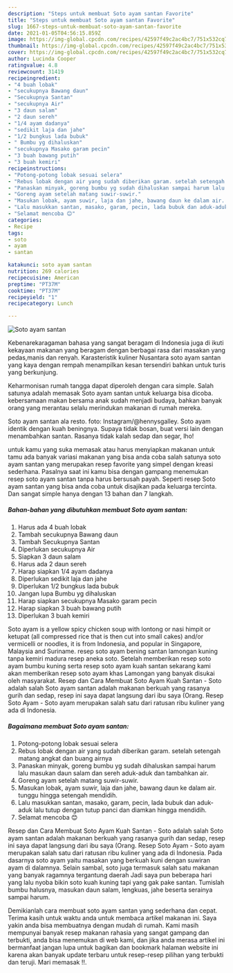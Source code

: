 ```yaml
---
description: "Steps untuk membuat Soto ayam santan Favorite"
title: "Steps untuk membuat Soto ayam santan Favorite"
slug: 1667-steps-untuk-membuat-soto-ayam-santan-favorite
date: 2021-01-05T04:56:15.859Z
image: https://img-global.cpcdn.com/recipes/42597f49c2ac4bc7/751x532cq70/soto-ayam-santan-foto-resep-utama.jpg
thumbnail: https://img-global.cpcdn.com/recipes/42597f49c2ac4bc7/751x532cq70/soto-ayam-santan-foto-resep-utama.jpg
cover: https://img-global.cpcdn.com/recipes/42597f49c2ac4bc7/751x532cq70/soto-ayam-santan-foto-resep-utama.jpg
author: Lucinda Cooper
ratingvalue: 4.8
reviewcount: 31419
recipeingredient:
- "4 buah lobak"
- "secukupnya Bawang daun"
- "Secukupnya Santan"
- "secukupnya Air"
- "3 daun salam"
- "2 daun sereh"
- "1/4 ayam dadanya"
- "sedikit laja dan jahe"
- "1/2 bungkus lada bubuk"
- " Bumbu yg dihaluskan"
- "secukupnya Masako garam pecin"
- "3 buah bawang putih"
- "3 buah kemiri"
recipeinstructions:
- "Potong-potong lobak sesuai selera"
- "Rebus lobak dengan air yang sudah diberikan garam. setelah setengah matang angkat dan buang airnya"
- "Panaskan minyak, goreng bumbu yg sudah dihaluskan sampai harum lalu masukan daun salam dan sereh aduk-aduk dan tambahkan air."
- "Goreng ayam setelah matang suwir-suwir."
- "Masukan lobak, ayam suwir, laja dan jahe, bawang daun ke dalam air. tunggu hingga setengah mendidih."
- "Lalu masukkan santan, masako, garam, pecin, lada bubuk dan aduk-aduk lalu tutup dengan tutup panci dan diamkan hingga mendidih."
- "Selamat mencoba 😊"
categories:
- Recipe
tags:
- soto
- ayam
- santan

katakunci: soto ayam santan 
nutrition: 269 calories
recipecuisine: American
preptime: "PT37M"
cooktime: "PT37M"
recipeyield: "1"
recipecategory: Lunch

---
```



![Soto ayam santan](https://img-global.cpcdn.com/recipes/42597f49c2ac4bc7/751x532cq70/soto-ayam-santan-foto-resep-utama.jpg)

Kebenarekaragaman bahasa yang sangat beragam di Indonesia juga di ikuti kekayaan makanan yang beragam dengan berbagai rasa dari masakan yang pedas,manis dan renyah. Karasteristik kuliner Nusantara soto ayam santan yang kaya dengan rempah menampilkan kesan tersendiri bahkan untuk turis yang berkunjung.


Keharmonisan rumah tangga dapat diperoleh dengan cara simple. Salah satunya adalah memasak Soto ayam santan untuk keluarga bisa dicoba. kebersamaan makan bersama anak sudah menjadi budaya, bahkan banyak orang yang merantau selalu merindukan makanan di rumah mereka.

Soto ayam santan ala resto. foto: Instagram/@hennysgalley. Soto ayam identik dengan kuah beningnya. Supaya tidak bosan, buat versi lain dengan menambahkan santan. Rasanya tidak kalah sedap dan segar, lho!

untuk kamu yang suka memasak atau harus menyiapkan makanan untuk tamu ada banyak variasi makanan yang bisa anda coba salah satunya soto ayam santan yang merupakan resep favorite yang simpel dengan kreasi sederhana. Pasalnya saat ini kamu bisa dengan gampang menemukan resep soto ayam santan tanpa harus bersusah payah.
Seperti resep Soto ayam santan yang bisa anda coba untuk disajikan pada keluarga tercinta. Dan sangat simple hanya dengan 13 bahan dan 7 langkah.


<!--inarticleads1-->

##### Bahan-bahan yang dibutuhkan membuat Soto ayam santan:

1. Harus ada 4 buah lobak
1. Tambah secukupnya Bawang daun
1. Tambah Secukupnya Santan
1. Diperlukan secukupnya Air
1. Siapkan 3 daun salam
1. Harus ada 2 daun sereh
1. Harap siapkan 1/4 ayam dadanya
1. Diperlukan sedikit laja dan jahe
1. Diperlukan 1/2 bungkus lada bubuk
1. Jangan lupa  Bumbu yg dihaluskan
1. Harap siapkan secukupnya Masako garam pecin
1. Harap siapkan 3 buah bawang putih
1. Diperlukan 3 buah kemiri


Soto ayam is a yellow spicy chicken soup with lontong or nasi himpit or ketupat (all compressed rice that is then cut into small cakes) and/or vermicelli or noodles, it is from Indonesia, and popular in Singapore, Malaysia and Suriname. resep soto ayam bening santan lamongan kuning tanpa kemiri madura resep aneka soto. Setelah memberikan resep soto ayam bumbu kuning serta resep soto ayam kuah santan sekarang kami akan memberikan resep soto ayam khas Lamongan yang banyak disukai oleh masyarakat. Resep dan Cara Membuat Soto Ayam Kuah Santan - Soto adalah salah Soto ayam santan adalah makanan berkuah yang rasanya gurih dan sedap, resep ini saya dapat langsung dari ibu saya (Orang. Resep Soto Ayam - Soto ayam merupakan salah satu dari ratusan ribu kuliner yang ada di Indonesia. 

<!--inarticleads2-->

##### Bagaimana membuat  Soto ayam santan:

1. Potong-potong lobak sesuai selera
1. Rebus lobak dengan air yang sudah diberikan garam. setelah setengah matang angkat dan buang airnya
1. Panaskan minyak, goreng bumbu yg sudah dihaluskan sampai harum lalu masukan daun salam dan sereh aduk-aduk dan tambahkan air.
1. Goreng ayam setelah matang suwir-suwir.
1. Masukan lobak, ayam suwir, laja dan jahe, bawang daun ke dalam air. tunggu hingga setengah mendidih.
1. Lalu masukkan santan, masako, garam, pecin, lada bubuk dan aduk-aduk lalu tutup dengan tutup panci dan diamkan hingga mendidih.
1. Selamat mencoba 😊


Resep dan Cara Membuat Soto Ayam Kuah Santan - Soto adalah salah Soto ayam santan adalah makanan berkuah yang rasanya gurih dan sedap, resep ini saya dapat langsung dari ibu saya (Orang. Resep Soto Ayam - Soto ayam merupakan salah satu dari ratusan ribu kuliner yang ada di Indonesia. Pada dasarnya soto ayam yaitu masakan yang berkuah kuni dengan suwiran ayam di dalamnya. Selain sambal, soto juga termasuk salah satu makanan yang banyak ragamnya tergantung daerah Jadi saya pun beberapa hari yang lalu nyoba bikin soto kuah kuning tapi yang gak pake santan. Tumislah bumbu halusnya, masukan daun salam, lengkuas, jahe beserta serainya sampai harum. 

Demikianlah cara membuat soto ayam santan yang sederhana dan cepat. Terima kasih untuk waktu anda untuk membaca artikel makanan ini. Saya yakin anda bisa membuatnya dengan mudah di rumah. Kami masih mempunyai banyak resep makanan rahasia yang sangat gampang dan terbukti, anda bisa menemukan di web kami, dan jika anda merasa artikel ini bermanfaat jangan lupa untuk bagikan dan bookmark halaman website ini karena akan banyak update terbaru untuk resep-resep pilihan yang terbukti dan teruji. Mari memasak !!. 
